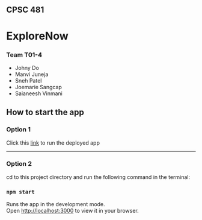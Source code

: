## CPSC 481
# ExploreNow
### Team T01-4
- Johny Do
- Manvi Juneja
- Sneh Patel
- Joemarie Sangcap
- Saianeesh Vinmani

## How to start the app
### Option 1
Click this [link](https://explorenow-nine.vercel.app/) to run the deployed app

---
### Option 2
cd to this project directory and run the following command in the terminal:

  ### `npm start`

  Runs the app in the development mode.\
  Open [http://localhost:3000](http://localhost:3000) to view it in your browser.
